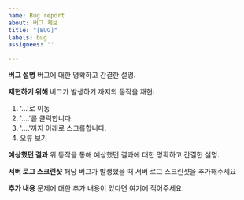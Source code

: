 ```yaml
---
name: Bug report
about: 버그 제보
title: "[BUG]"
labels: bug
assignees: ''

---
```


**버그 설명**
버그에 대한 명확하고 간결한 설명.

**재현하기 위해**
버그가 발생하기 까지의 동작을 재현:
1. '...'로 이동
2. '....'를 클릭합니다.
3. '....'까지 아래로 스크롤합니다.
4. 오류 보기

**예상했던 결과**
위 동작을 통해 예상했던 결과에 대한 명확하고 간결한 설명.

**서버 로그 스크린샷**
해당 버그가 발생했을 때 서버 로그 스크린샷을 추가해주세요

**추가 내용**
문제에 대한 추가 내용이 있다면 여기에 적어주세요.
